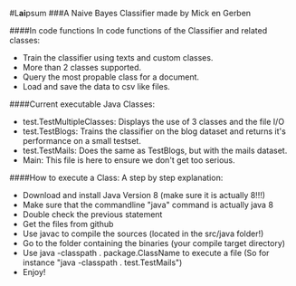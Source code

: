 #L**ai**psum
###A Naive Bayes Classifier made by Mick en Gerben

####In code functions
In code functions of the Classifier and related classes:
- Train the classifier using texts and custom classes.
- More than 2 classes supported.
- Query the most propable class for a document.
- Load and save the data to csv like files.

####Current executable Java Classes:
- test.TestMultipleClasses: Displays the use of 3 classes and the file I/O
- test.TestBlogs: Trains the classifier on the blog dataset and returns it's performance on a small testset.
- test.TestMails: Does the same as TestBlogs, but with the mails dataset.
- Main: This file is here to ensure we don't get too serious.

####How to execute a Class:
A step by step explanation:
- Download and install Java Version 8 (make sure it is actually 8!!!)
- Make sure that the commandline "java" command is actually java 8
- Double check the previous statement
- Get the files from github
- Use javac to compile the sources (located in the src/java folder!)
- Go to the folder containing the binaries (your compile target directory)
- Use java -classpath . package.ClassName to execute a file (So for instance "java -classpath . test.TestMails")
- Enjoy!

